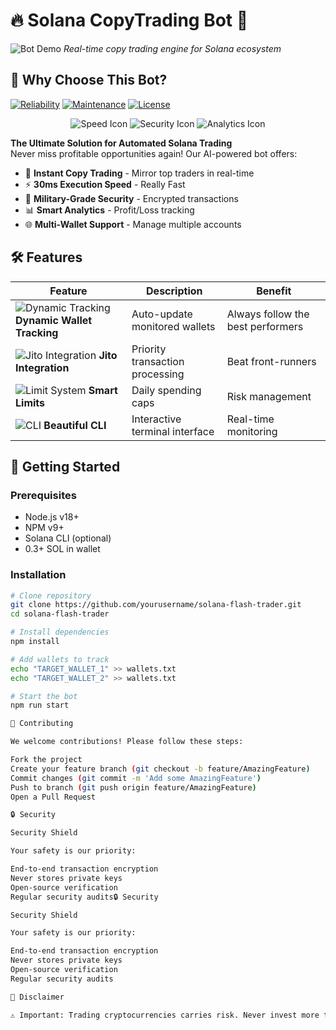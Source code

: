 # 🔥 Solana CopyTrading Bot 🚀

![Bot Demo](soon)
*Real-time copy trading engine for Solana ecosystem*

## 🌟 Why Choose This Bot?

[![Reliability](https://img.shields.io/badge/Reliability-99.99%25-brightgreen)](https://github.com/devaxisb/solana-copy-trading-bot)
[![Maintenance](https://img.shields.io/badge/Maintenance-Actively%20Developed-orange)](https://github.com/devaxisb/solana-copy-trading-bot)
[![License](https://img.shields.io/badge/License-MIT-blue)](https://github.com/devaxisb/solana-copy-trading-bot)

<div align="center">
  <img src="https://via.placeholder.com/100.png?text=⚡" alt="Speed Icon">
  <img src="https://via.placeholder.com/100.png?text=🛡️" alt="Security Icon">
  <img src="https://via.placeholder.com/100.png?text=📈" alt="Analytics Icon">
</div>

**The Ultimate Solution for Automated Solana Trading**  
Never miss profitable opportunities again! Our AI-powered bot offers:

- 🚨 **Instant Copy Trading** - Mirror top traders in real-time
- ⚡ **30ms Execution Speed** - Really Fast
- 🔐 **Military-Grade Security** - Encrypted transactions
- 📊 **Smart Analytics** - Profit/Loss tracking
- 🌐 **Multi-Wallet Support** - Manage multiple accounts

## 🛠 Features

| Feature | Description | Benefit |
|---------|-------------|---------|
| ![Dynamic Tracking](https://via.placeholder.com/50.png?text=🔍) **Dynamic Wallet Tracking** | Auto-update monitored wallets | Always follow the best performers |
| ![Jito Integration](https://via.placeholder.com/50.png?text=⚡) **Jito Integration** | Priority transaction processing | Beat front-runners |
| ![Limit System](https://via.placeholder.com/50.png?text=💰) **Smart Limits** | Daily spending caps | Risk management |
| ![CLI](https://via.placeholder.com/50.png?text=💻) **Beautiful CLI** | Interactive terminal interface | Real-time monitoring |

## 🚀 Getting Started

### Prerequisites
- Node.js v18+
- NPM v9+
- Solana CLI (optional)
- 0.3+ SOL in wallet

### Installation
```bash
# Clone repository
git clone https://github.com/yourusername/solana-flash-trader.git
cd solana-flash-trader

# Install dependencies
npm install

# Add wallets to track
echo "TARGET_WALLET_1" >> wallets.txt
echo "TARGET_WALLET_2" >> wallets.txt

# Start the bot
npm run start

🤝 Contributing

We welcome contributions! Please follow these steps:

Fork the project
Create your feature branch (git checkout -b feature/AmazingFeature)
Commit changes (git commit -m 'Add some AmazingFeature')
Push to branch (git push origin feature/AmazingFeature)
Open a Pull Request

🔒 Security

Security Shield

Your safety is our priority:

End-to-end transaction encryption
Never stores private keys
Open-source verification
Regular security audits🔒 Security

Security Shield

Your safety is our priority:

End-to-end transaction encryption
Never stores private keys
Open-source verification
Regular security audits

📜 Disclaimer

⚠️ Important: Trading cryptocurrencies carries risk. Never invest more than you can afford to lose. This software is provided "as is" without warranty of any kind.
